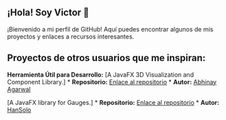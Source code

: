 ## ¡Hola! Soy Victor 👋
¡Bienvenido a mi perfil de GitHub! Aquí puedes encontrar algunos de mis proyectos y enlaces a recursos interesantes.

## Proyectos de otros usuarios que me inspiran:

**Herramienta Útil para Desarrollo:**
[A JavaFX 3D Visualization and Component Library.]
    * **Repositorio:** [Enlace al repositorio](https://github.com/FXyz/FXyz)
    * **Autor:** [Abhinay Agarwal](https://github.com/abhinayagarwal)

[A JavaFX library for Gauges.]
    * **Repositorio:** [Enlace al repositorio](https://github.com/HanSolo/Medusa)
    * **Autor:** [HanSolo](https://github.com/HanSolo)

    
<!--
**Vichugo02-ai/Vichugo02-ai** is a ✨ _special_ ✨ repository because its `README.md` (this file) appears on your GitHub profile.

Here are some ideas to get you started:

- 🔭 I’m currently working on ...
- 🌱 I’m currently learning ...
- 👯 I’m looking to collaborate on ...
- 🤔 I’m looking for help with ...
- 💬 Ask me about ...
- 📫 How to reach me: ...
- 😄 Pronouns: ...
- ⚡ Fun fact: ...
-->
